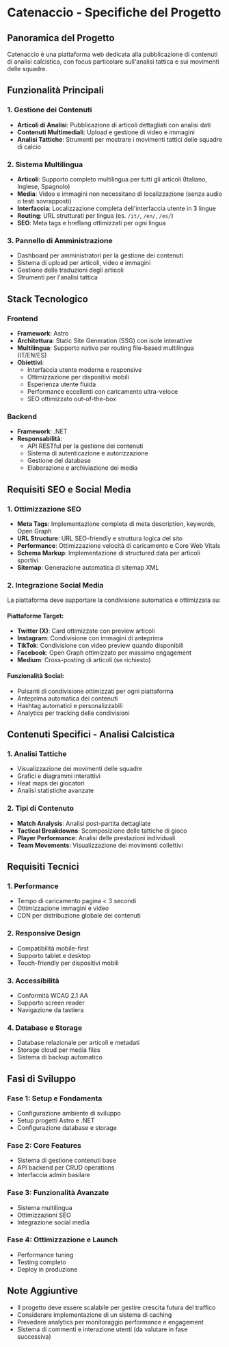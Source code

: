 # Catenaccio - Specifiche del Progetto

## Panoramica del Progetto
Catenaccio è una piattaforma web dedicata alla pubblicazione di contenuti di analisi calcistica, con focus particolare sull'analisi tattica e sui movimenti delle squadre.

## Funzionalità Principali

### 1. Gestione dei Contenuti
- **Articoli di Analisi**: Pubblicazione di articoli dettagliati con analisi dati
- **Contenuti Multimediali**: Upload e gestione di video e immagini
- **Analisi Tattiche**: Strumenti per mostrare i movimenti tattici delle squadre di calcio

### 2. Sistema Multilingua
- **Articoli**: Supporto completo multilingua per tutti gli articoli (Italiano, Inglese, Spagnolo)
- **Media**: Video e immagini non necessitano di localizzazione (senza audio o testi sovrapposti)
- **Interfaccia**: Localizzazione completa dell'interfaccia utente in 3 lingue
- **Routing**: URL strutturati per lingua (es. `/it/`, `/en/`, `/es/`)
- **SEO**: Meta tags e hreflang ottimizzati per ogni lingua

### 3. Pannello di Amministrazione
- Dashboard per amministratori per la gestione dei contenuti
- Sistema di upload per articoli, video e immagini
- Gestione delle traduzioni degli articoli
- Strumenti per l'analisi tattica

## Stack Tecnologico

### Frontend
- **Framework**: Astro
- **Architettura**: Static Site Generation (SSG) con isole interattive
- **Multilingua**: Supporto nativo per routing file-based multilingua (IT/EN/ES)
- **Obiettivi**: 
  - Interfaccia utente moderna e responsive
  - Ottimizzazione per dispositivi mobili
  - Esperienza utente fluida
  - Performance eccellenti con caricamento ultra-veloce
  - SEO ottimizzato out-of-the-box

### Backend
- **Framework**: .NET
- **Responsabilità**:
  - API RESTful per la gestione dei contenuti
  - Sistema di autenticazione e autorizzazione
  - Gestione del database
  - Elaborazione e archiviazione dei media

## Requisiti SEO e Social Media

### 1. Ottimizzazione SEO
- **Meta Tags**: Implementazione completa di meta description, keywords, Open Graph
- **URL Structure**: URL SEO-friendly e struttura logica del sito
- **Performance**: Ottimizzazione velocità di caricamento e Core Web Vitals
- **Schema Markup**: Implementazione di structured data per articoli sportivi
- **Sitemap**: Generazione automatica di sitemap XML

### 2. Integrazione Social Media
La piattaforma deve supportare la condivisione automatica e ottimizzata su:

#### Piattaforme Target:
- **Twitter (X)**: Card ottimizzate con preview articoli
- **Instagram**: Condivisione con immagini di anteprima
- **TikTok**: Condivisione con video preview quando disponibili
- **Facebook**: Open Graph ottimizzato per massimo engagement
- **Medium**: Cross-posting di articoli (se richiesto)

#### Funzionalità Social:
- Pulsanti di condivisione ottimizzati per ogni piattaforma
- Anteprima automatica dei contenuti
- Hashtag automatici e personalizzabili
- Analytics per tracking delle condivisioni

## Contenuti Specifici - Analisi Calcistica

### 1. Analisi Tattiche
- Visualizzazione dei movimenti delle squadre
- Grafici e diagrammi interattivi
- Heat maps dei giocatori
- Analisi statistiche avanzate

### 2. Tipi di Contenuto
- **Match Analysis**: Analisi post-partita dettagliate
- **Tactical Breakdowns**: Scomposizione delle tattiche di gioco
- **Player Performance**: Analisi delle prestazioni individuali
- **Team Movements**: Visualizzazione dei movimenti collettivi

## Requisiti Tecnici

### 1. Performance
- Tempo di caricamento pagina < 3 secondi
- Ottimizzazione immagini e video
- CDN per distribuzione globale dei contenuti

### 2. Responsive Design
- Compatibilità mobile-first
- Supporto tablet e desktop
- Touch-friendly per dispositivi mobili

### 3. Accessibilità
- Conformità WCAG 2.1 AA
- Supporto screen reader
- Navigazione da tastiera

### 4. Database e Storage
- Database relazionale per articoli e metadati
- Storage cloud per media files
- Sistema di backup automatico

## Fasi di Sviluppo

### Fase 1: Setup e Fondamenta
- Configurazione ambiente di sviluppo
- Setup progetti Astro e .NET
- Configurazione database e storage

### Fase 2: Core Features
- Sistema di gestione contenuti base
- API backend per CRUD operations
- Interfaccia admin basilare

### Fase 3: Funzionalità Avanzate
- Sistema multilingua
- Ottimizzazioni SEO
- Integrazione social media

### Fase 4: Ottimizzazione e Launch
- Performance tuning
- Testing completo
- Deploy in produzione

## Note Aggiuntive
- Il progetto deve essere scalabile per gestire crescita futura del traffico
- Considerare implementazione di un sistema di caching
- Prevedere analytics per monitoraggio performance e engagement
- Sistema di commenti e interazione utenti (da valutare in fase successiva)
